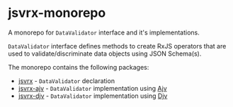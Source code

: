 # jsvrx-monorepo

A monorepo for `DataValidator` interface and it's implementations. 

`DataValidator` interface defines methods to create RxJS operators that are used to validate/discriminate data objects using JSON Schema(s).

The monorepo contains the following packages:

* [jsvrx](packages/jsvrx/README.md) - `DataValidator` declaration
* [jsvrx-ajv](packages/jsvrx-ajv/README.md) - `DataValidator` implementation using [Ajv](https://ajv.js.org/)
* [jsvrx-djv](packages/jsvrx-djv/README.md) - `DataValidator` implementation using [Djv](https://cli-in-ts.dev/djv/)

